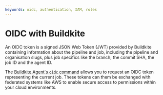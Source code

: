 ```yaml
---
keywords: oidc, authentication, IAM, roles
---
```


# OIDC with Buildkite

An OIDC token is a signed JSON Web Token (JWT) provided by Buildkite containing information about the pipeline and job, including the pipeline and organisation slugs, plus job specifics like the branch, the commit SHA, the job ID and the agent ID.

The [Buildkite Agent's `oidc` command](/docs/agent/v3/cli-oidc) allows you to request an OIDC token representing the current job. These tokens can them be exchanged with federated systems like AWS to enable secure access to permissions within your cloud environments.

